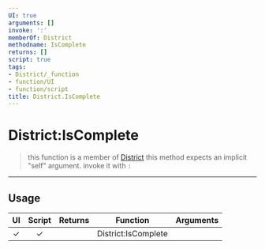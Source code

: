 ```yaml
---
UI: true
arguments: []
invoke: ':'
memberOf: District
methodname: IsComplete
returns: []
script: true
tags:
- District/_function
- function/UI
- function/script
title: District.IsComplete
---
```

# District:IsComplete
> this function is a member of [District](civ-6/lua/District.md)
> this method expects an implicit "self" argument. invoke it with `:`
-----
## Usage
|  UI | Script | Returns | Function | Arguments |
|:---:|:------:|-------:|:--------:|:---------|
|✓|✓||District:IsComplete||
